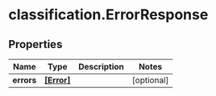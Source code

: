 # classification.ErrorResponse

## Properties
Name | Type | Description | Notes
------------ | ------------- | ------------- | -------------
**errors** | [**[Error]**](Error.md) |  | [optional] 


